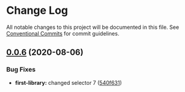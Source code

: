 # Change Log

All notable changes to this project will be documented in this file.
See [Conventional Commits](https://conventionalcommits.org) for commit guidelines.

## [0.0.6](https://github.com/sergalemasov/lerna-sandbox/compare/@lerna-sandbox/first-library@0.0.5...@lerna-sandbox/first-library@0.0.6) (2020-08-06)


### Bug Fixes

* **first-library:** changed selector 7 ([540f631](https://github.com/sergalemasov/lerna-sandbox/commit/540f6313f6ce612dbfaff59fe7c781fec4c0b036))
